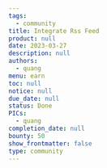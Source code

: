 ```yaml
---
tags: 
  - community
title: Integrate Rss Feed
product: null
date: 2023-03-27
description: null
authors: 
  - quang
menu: earn
toc: null
notice: null
due_date: null
status: Done
PICs: 
  - quang
completion_date: null
bounty: 50
show_frontmatter: false
type: community
---
```

